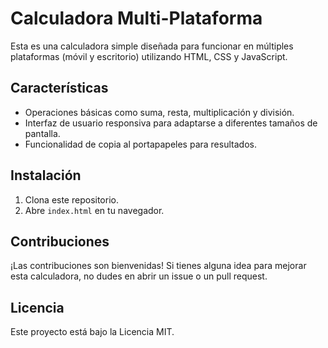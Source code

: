 # Calculadora Multi-Plataforma

Esta es una calculadora simple diseñada para funcionar en múltiples plataformas (móvil y escritorio) utilizando HTML, CSS y JavaScript. 

## Características
- Operaciones básicas como suma, resta, multiplicación y división.
- Interfaz de usuario responsiva para adaptarse a diferentes tamaños de pantalla.
- Funcionalidad de copia al portapapeles para resultados.

## Instalación
1. Clona este repositorio.
2. Abre `index.html` en tu navegador.

## Contribuciones
¡Las contribuciones son bienvenidas! Si tienes alguna idea para mejorar esta calculadora, no dudes en abrir un issue o un pull request.

## Licencia
Este proyecto está bajo la Licencia MIT.
